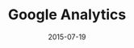 ---
layout: site
title: "Google Analytics"
date: 2015-07-19
categories: [google]
version: 1.5.9
major: 1
minor: 5
patch: 9
slug: google-analytics
link: http://www.google.com/analytics/
submitter: lpolepeddi
permalink: /sites/:slug
---